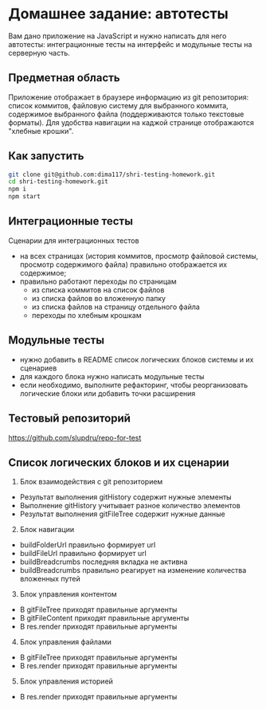 # Домашнее задание: автотесты

Вам дано приложение на JavaScript и нужно написать для него автотесты: интеграционные тесты на интерфейс и модульные тесты на серверную часть.

## Предметная область

Приложение отображает в браузере информацию из git репозитория: список коммитов, файловую систему для выбранного коммита, содержимое выбранного файла (поддерживаются только текстовые форматы). Для удобства навигации на каджой странице отображаются "хлебные крошки".

## Как запустить

```sh
git clone git@github.com:dima117/shri-testing-homework.git
cd shri-testing-homework.git
npm i
npm start
```

## Интеграционные тесты

Сценарии для интеграционных тестов

- на всех страницах (история коммитов, просмотр файловой системы, просмотр содержимого файла) правильно отображается их содержимое;
- правильно работают переходы по страницам
  - из списка коммитов на список файлов
  - из списка файлов во вложенную папку
  - из списка файлов на страницу отдельного файла
  - переходы по хлебным крошкам

## Модульные тесты

- нужно добавить в README список логических блоков системы и их сценариев
- для каждого блока нужно написать модульные тесты
- если необходимо, выполните рефакторинг, чтобы реорганизовать логические блоки или добавить точки расширения

## Тестовый репозиторий  
https://github.com/slupdru/repo-for-test  
## Список логических блоков и их сценарии  
1. Блок взаимодействия с git репозиторием  
* Результат выполнения gitHistory содержит нужные элементы  
* Выполнение gitHistory учитывает разное количество элементов  
* Результат выполнения gitFileTree cодержит нужные данные  

2. Блок навигации  
* buildFolderUrl правильно формирует url  
* buildFileUrl правильно формирует url  
* buildBreadcrumbs последняя вкладка не активна  
* buildBreadcrumbs правильно реагирует на изменение количества вложенных путей  
 
3. Блок управления контентом  
* В gitFileTree приходят правильные аргументы  
* В gitFileContent приходят правильные аргументы  
* В res.render приходят правильные аргументы  

4. Блок управления файлами  
* В gitFileTree приходят правильные аргументы  
* В res.render приходят правильные аргументы  

5. Блок управления историей  
* В res.render приходят правильные аргументы  